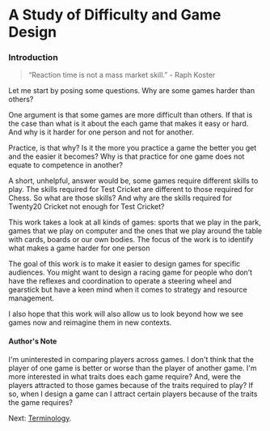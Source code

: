 # A Study of Difficulty and Game Design
### Introduction
> “Reaction time is not a mass market skill.” - Raph Koster

Let me start by posing some questions. Why are some games harder than others? 

One argument is that some games are more difficult than others. If that is the case than what is it about the each game that makes it easy or hard. And why is it harder for one person and not for another.

Practice, is that why? Is it the more you practice a game the better you get and the easier it becomes? Why is that practice for one game does not equate to competence in another?

A short, unhelpful, answer would be, some games require different skills to play. The skills required for Test Cricket are different to those required for Chess. So what are those skills? And why are the skills required for Twenty20 Cricket not enough for Test Cricket?

This work takes a look at all kinds of games: sports that we play in the park, games that we play on computer and the ones that we play around the table with cards, boards or our own bodies. The focus of the work is to identify what makes a game harder for one person 

The goal of this work is to make it easier to design games for specific audiences. You might want to design a racing game for people who don’t have the reflexes and coordination to operate a steering wheel and gearstick but have a keen mind when it comes to strategy and resource management.
 
I also hope that this work will also allow us to look beyond how we see games now and reimagine them in new contexts. 

#### Author's Note
I'm uninterested in comparing players across games. I don't think that the player of one game is better or worse than the player of another game. I'm more interested in what traits does each game require? And, were the players attracted to those games because of the traits required to play? If so, when I design a game can I attract certain players because of the traits the game requires?

Next: [Terminology](./terminology.md).
<!--stackedit_data:
eyJoaXN0b3J5IjpbLTE2ODM2OTk5ODhdfQ==
-->